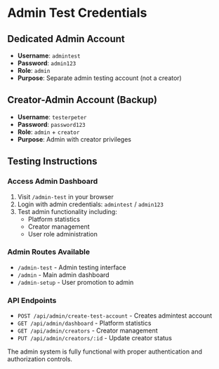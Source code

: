 # Admin Test Credentials

## Dedicated Admin Account
- **Username**: `admintest`
- **Password**: `admin123`
- **Role**: `admin`
- **Purpose**: Separate admin testing account (not a creator)

## Creator-Admin Account (Backup)
- **Username**: `testerpeter`  
- **Password**: `password123`
- **Role**: `admin` + `creator`
- **Purpose**: Admin with creator privileges

## Testing Instructions

### Access Admin Dashboard
1. Visit `/admin-test` in your browser
2. Login with admin credentials: `admintest` / `admin123`
3. Test admin functionality including:
   - Platform statistics
   - Creator management
   - User role administration

### Admin Routes Available
- `/admin-test` - Admin testing interface
- `/admin` - Main admin dashboard
- `/admin-setup` - User promotion to admin

### API Endpoints
- `POST /api/admin/create-test-account` - Creates admintest account
- `GET /api/admin/dashboard` - Platform statistics
- `GET /api/admin/creators` - Creator management
- `PUT /api/admin/creators/:id` - Update creator status

The admin system is fully functional with proper authentication and authorization controls.